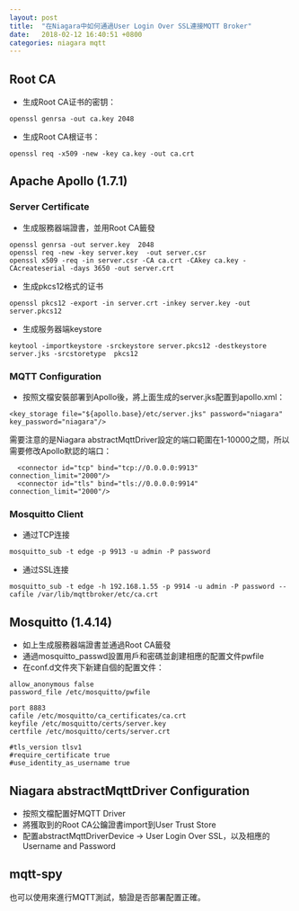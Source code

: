 ```yaml
---
layout: post
title:  "在Niagara中如何通過User Login Over SSL連接MQTT Broker"
date:   2018-02-12 16:40:51 +0800
categories: niagara mqtt
---
```


## Root CA
- 生成Root CA证书的密钥：
```
openssl genrsa -out ca.key 2048
```
- 生成Root CA根证书：
```
openssl req -x509 -new -key ca.key -out ca.crt
```


## Apache Apollo (1.7.1)
### Server Certificate
- 生成服務器端證書，並用Root CA籤發
```
openssl genrsa -out server.key  2048
openssl req -new -key server.key  -out server.csr
openssl x509 -req -in server.csr -CA ca.crt -CAkey ca.key -CAcreateserial -days 3650 -out server.crt
```
- 生成pkcs12格式的证书
```
openssl pkcs12 -export -in server.crt -inkey server.key -out server.pkcs12
```
- 生成服务器端keystore
```
keytool -importkeystore -srckeystore server.pkcs12 -destkeystore server.jks -srcstoretype  pkcs12
```

### MQTT Configuration
- 按照文檔安裝部署到Apollo後，將上面生成的server.jks配置到apollo.xml：

```
<key_storage file="${apollo.base}/etc/server.jks" password="niagara" key_password="niagara"/> 
```
需要注意的是Niagara abstractMqttDriver設定的端口範圍在1-10000之間，所以需要修改Apollo默認的端口：
```
  <connector id="tcp" bind="tcp://0.0.0.0:9913" connection_limit="2000"/>
  <connector id="tls" bind="tls://0.0.0.0:9914" connection_limit="2000"/>
```

### Mosquitto Client
- 通过TCP连接
```
mosquitto_sub -t edge -p 9913 -u admin -P password
```
- 通过SSL连接
```
mosquitto_sub -t edge -h 192.168.1.55 -p 9914 -u admin -P password --cafile /var/lib/mqttbroker/etc/ca.crt
```


## Mosquitto (1.4.14)
- 如上生成服務器端證書並通過Root CA籤發
- 通過mosquitto_passwd設置用戶和密碼並創建相應的配置文件pwfile
- 在conf.d文件夾下新建自個的配置文件：

```
allow_anonymous false
password_file /etc/mosquitto/pwfile

port 8883
cafile /etc/mosquitto/ca_certificates/ca.crt
keyfile /etc/mosquitto/certs/server.key
certfile /etc/mosquitto/certs/server.crt

#tls_version tlsv1
#require_certificate true
#use_identity_as_username true
```



## Niagara abstractMqttDriver Configuration
- 按照文檔配置好MQTT Driver
- 將獲取到的Root CA公鑰證書import到User Trust Store
- 配置abstractMqttDriverDevice -> User Login Over SSL，以及相應的Username and Password



## mqtt-spy
也可以使用來進行MQTT測試，驗證是否部署配置正確。
